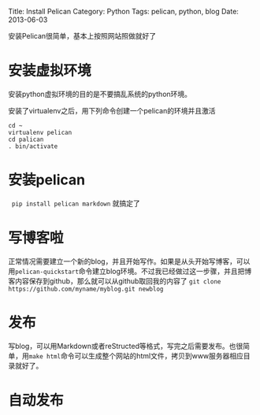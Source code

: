 Title: Install Pelican
Category: Python
Tags: pelican, python, blog
Date: 2013-06-03

安装Pelican很简单，基本上按照网站照做就好了

安装虚拟环境
==========
安装python虚拟环境的目的是不要搞乱系统的python环境。

安装了virtualenv之后，用下列命令创建一个pelican的环境并且激活

```
cd ~
virtualenv pelican
cd palican
. bin/activate
```

安装pelican
===========
``` pip install pelican markdown``` 就搞定了 

写博客啦
=======
正常情况需要建立一个新的blog，并且开始写作。如果是从头开始写博客，可以用```pelican-quickstart```命令建立blog环境。不过我已经做过这一步骤，并且把博客内容保存到github，那么就可以从github取回我的内容了
```git clone https://github.com/myname/myblog.git newblog```

发布
====
写blog，可以用Markdown或者reStructed等格式，写完之后需要发布。也很简单，用```make html```命令可以生成整个网站的html文件，拷贝到www服务器相应目录就好了。

自动发布
========
